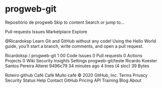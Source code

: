 # progweb-git
Repositório de progweb
Skip to content
Search or jump to…

Pull requests
Issues
Marketplace
Explore
 
@Ricardoksp 
Learn Git and GitHub without any code!
Using the Hello World guide, you’ll start a branch, write comments, and open a pull request.


Ricardoksp
/
progweb-git
1
00
 Code Issues 0 Pull requests 0 Actions Projects 0 Wiki Security Insights Settings
progweb-git/teste
 Ricardo Koester Santos Pereira Alterei
9496c79 34 minutes ago
4 lines (4 sloc)  39 Bytes
 
Roteiro github
Café
Café
Muito café
© 2020 GitHub, Inc.
Terms
Privacy
Security
Status
Help
Contact GitHub
Pricing
API
Training
Blog
About
